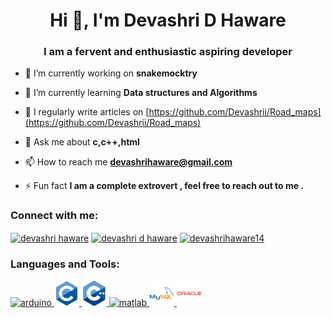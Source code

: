 <h1 align="center">Hi 👋, I'm Devashri D Haware</h1>
<h3 align="center">I am a fervent and enthusiastic aspiring developer</h3>

- 🔭 I’m currently working on **snakemocktry**

- 🌱 I’m currently learning **Data structures and Algorithms**

- 📝 I regularly write articles on [https://github.com/Devashrii/Road_maps](https://github.com/Devashrii/Road_maps)

- 💬 Ask me about **c,c++,html**

- 📫 How to reach me **devashrihaware@gmail.com**

- ⚡ Fun fact **I am a complete extrovert , feel free to reach out to me .**

<h3 align="left">Connect with me:</h3>
<p align="left">
<a href="https://linkedin.com/in/devashri haware" target="blank"><img align="center" src="https://raw.githubusercontent.com/rahuldkjain/github-profile-readme-generator/master/src/images/icons/Social/linked-in-alt.svg" alt="devashri haware" height="30" width="40" /></a>
<a href="https://kaggle.com/devashri d haware" target="blank"><img align="center" src="https://raw.githubusercontent.com/rahuldkjain/github-profile-readme-generator/master/src/images/icons/Social/kaggle.svg" alt="devashri d haware" height="30" width="40" /></a>
<a href="https://instagram.com/devashrihaware14" target="blank"><img align="center" src="https://raw.githubusercontent.com/rahuldkjain/github-profile-readme-generator/master/src/images/icons/Social/instagram.svg" alt="devashrihaware14" height="30" width="40" /></a>
</p>

<h3 align="left">Languages and Tools:</h3>
<p align="left"> <a href="https://www.arduino.cc/" target="_blank" rel="noreferrer"> <img src="https://cdn.worldvectorlogo.com/logos/arduino-1.svg" alt="arduino" width="40" height="40"/> </a> <a href="https://www.cprogramming.com/" target="_blank" rel="noreferrer"> <img src="https://raw.githubusercontent.com/devicons/devicon/master/icons/c/c-original.svg" alt="c" width="40" height="40"/> </a> <a href="https://www.w3schools.com/cpp/" target="_blank" rel="noreferrer"> <img src="https://raw.githubusercontent.com/devicons/devicon/master/icons/cplusplus/cplusplus-original.svg" alt="cplusplus" width="40" height="40"/> </a> <a href="https://www.mathworks.com/" target="_blank" rel="noreferrer"> <img src="https://upload.wikimedia.org/wikipedia/commons/2/21/Matlab_Logo.png" alt="matlab" width="40" height="40"/> </a> <a href="https://www.mysql.com/" target="_blank" rel="noreferrer"> <img src="https://raw.githubusercontent.com/devicons/devicon/master/icons/mysql/mysql-original-wordmark.svg" alt="mysql" width="40" height="40"/> </a> <a href="https://www.oracle.com/" target="_blank" rel="noreferrer"> <img src="https://raw.githubusercontent.com/devicons/devicon/master/icons/oracle/oracle-original.svg" alt="oracle" width="40" height="40"/> </a> </p>
